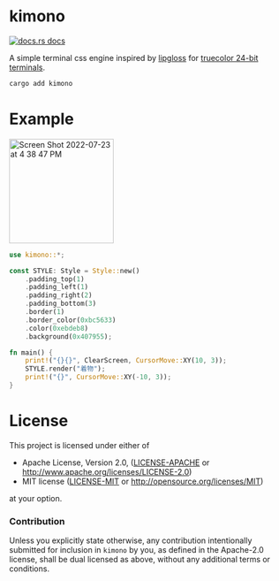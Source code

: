 # kimono

<a href="https://docs.rs/kimono"><img src="https://img.shields.io/badge/docs-latest-blue.svg?style=flat-square" alt="docs.rs docs" /></a>

A simple terminal css engine inspired by [lipgloss](https://github.com/charmbracelet/lipgloss) for [truecolor 24-bit terminals](https://github.com/termstandard/colors#terminal-emulators).

```rust
cargo add kimono
```
# Example
<img width="189" alt="Screen Shot 2022-07-23 at 4 38 47 PM" src="https://user-images.githubusercontent.com/294042/180626222-c070e4a7-020c-43ed-96bc-79ebb28371f4.png">

```rust
use kimono::*;

const STYLE: Style = Style::new()
    .padding_top(1)
    .padding_left(1)
    .padding_right(2)
    .padding_bottom(3)
    .border(1)
    .border_color(0xbc5633)
    .color(0xebdeb8)
    .background(0x407955);

fn main() {
    print!("{}{}", ClearScreen, CursorMove::XY(10, 3));
    STYLE.render("着物");
    print!("{}", CursorMove::XY(-10, 3));
}

```



# License

This project is licensed under either of

 * Apache License, Version 2.0, ([LICENSE-APACHE](LICENSE-APACHE) or
   http://www.apache.org/licenses/LICENSE-2.0)
 * MIT license ([LICENSE-MIT](LICENSE-MIT) or
   http://opensource.org/licenses/MIT)

at your option.

### Contribution

Unless you explicitly state otherwise, any contribution intentionally submitted
for inclusion in `kimono` by you, as defined in the Apache-2.0 license, shall be
dual licensed as above, without any additional terms or conditions.
